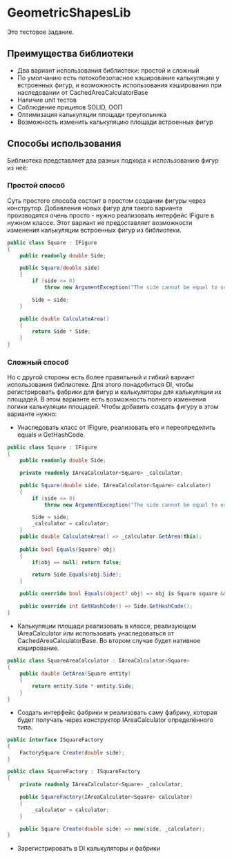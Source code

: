# GeometricShapesLib
Это тестовое задание.
## Преимущества библиотеки
- Два вариант использования библиотеки: простой и сложный
- По умолчанию есть потокобезопасное кэширование калькуляции у встроенных фигур, и возможность использования кэширования при наследовании от CachedAreaCalculatorBase
- Наличие unit тестов
- Соблюдение приципов SOLID, ООП
- Оптимизация калькуляции площади треугольника
- Возможность изменить калькуляцию площади встроенных фигур

## Способы использования
Библиотека представляет два разных подхода к использованию фигур из неё:

### Простой способ
Суть простого способа состоит в простом создании фигуры через конструтор. Добавления новых фигур для такого варианта производятся очень просто - нужно реализовать интерфейс IFigure в нужном классе.
Этот вариант не предоставляет возможности изменения калькуляции встроенных фигур из библиотеки.
```csharp
public class Square : IFigure
{
    public readonly double Side;

    public Square(double side)
    {
        if (side <= 0)
            throw new ArgumentException("The side cannot be equal to or less than zero");

        Side = side;
    }

    public double CalculateArea()
    {
        return Side * Side;
    }
}
```

### Сложный способ
Но с другой стороны есть более правильный и гибкий вариант использования библиотеке. Для этого понадобиться DI, чтобы регистрировать фабрики для фигур и калькуляторы для калькуляции их площадей.
В этом варианте есть возможность полного изменения логики калькуляции площадей.
Чтобы добавить создать фигуру в этом варианте нужно:
- Унаследовать класс от IFigure, реализовать его и переопределить equals и GetHashCode.
```csharp
public class Square : IFigure
{
    public readonly double Side;

    private readonly IAreaCalculator<Square> _calculator;

    public Square(double side, IAreaCalculator<Square> calculator)
    {
        if (side <= 0)
            throw new ArgumentException("The side cannot be equal to or less than zero");

        Side = side;
        _calculator = calculator;
    }
    public double CalculateArea() => _calculator.GetArea(this);
    
    public bool Equals(Square? obj)
    {
        if(obj == null) return false;

        return Side.Equals(obj.Side);
    }

    public override bool Equals(object? obj) => obj is Square square && Equals(square);

    public override int GetHashCode() => Side.GetHashCode();
}
```
- Калькуляции площади реализовать в классе, реализующем IAreaCalculator или использовать унаследоваться от CachedAreaCalculatorBase. Во втором случае будет нативное кэширование.
```csharp
public class SquareAreaCalculator : IAreaCalculator<Square>
{
    public double GetArea(Square entity)
    {
        return entity.Side * entity.Side;
    }
}
```
- Создать интерфейс фабрики и реализовать саму фабрику, которая будет получать через конструктор IAreaCalculator<T> определённого типа.
```csharp
public interface ISquareFactory
{
    FactorySquare Create(double side);
}

public class SquareFactory : ISquareFactory
{
    private readonly IAreaCalculator<Square> _calculator;

    public SquareFactory(IAreaCalculator<Square> calculator)
    {
        _calculator = calculator;
    }

    public Square Create(double side) => new(side, _calculator);
}
```
- Зарегистрировать в DI калькуляторы и фабрики
